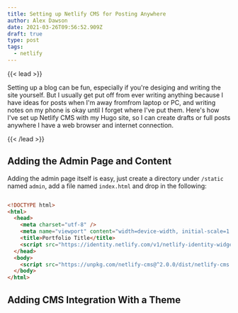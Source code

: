```yaml
---
title: Setting up Netlify CMS for Posting Anywhere
author: Alex Dawson
date: 2021-03-26T09:56:52.909Z
draft: true
type: post
tags:
  - netlify
---
```

{{< lead >}}

Setting up a blog can be fun, especially if you're desiging and writing the site yourself. But I usually get put off from ever writing anything because I have ideas for posts when I'm away fromfrom  laptop or PC, and writing notes on my phone is okay until I forget where I've put them. Here's how I've set up Netlify CMS with my Hugo site, so I can create drafts or full posts anywhere I have a web browser and internet connection.

{{< /lead >}}

## Adding the Admin Page and Content

Adding the admin page itself is easy, just create a directory under `/static` named `admin`, add a file named `index.html` and drop in the following:

```html

<!DOCTYPE html>
<html>
  <head>
    <meta charset="utf-8" />
    <meta name="viewport" content="width=device-width, initial-scale=1.0" />
    <title>Portfolio Title</title>
    <script src="https://identity.netlify.com/v1/netlify-identity-widget.js"></script>
  </head>
  <body>
    <script src="https://unpkg.com/netlify-cms@^2.0.0/dist/netlify-cms.js"></script>
  </body>
</html>

```



## Adding CMS Integration With a Theme

